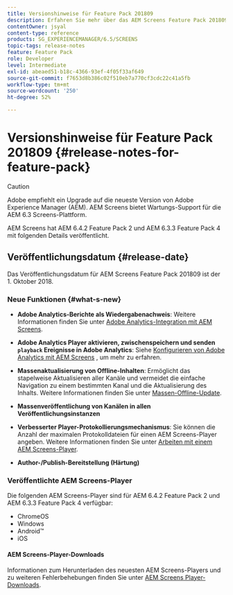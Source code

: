 ```yaml
---
title: Versionshinweise für Feature Pack 201809
description: Erfahren Sie mehr über das AEM Screens Feature Pack 201809, das am Dienstag, 1. Oktober 2018 veröffentlicht wurde.
contentOwner: jsyal
content-type: reference
products: SG_EXPERIENCEMANAGER/6.5/SCREENS
topic-tags: release-notes
feature: Feature Pack
role: Developer
level: Intermediate
exl-id: abeaed51-b18c-4366-93ef-4f05f33af649
source-git-commit: f7653d8b386c02f510eb7a770cf3cdc22c41a5fb
workflow-type: tm+mt
source-wordcount: '250'
ht-degree: 52%

---
```


# Versionshinweise für Feature Pack 201809 {#release-notes-for-feature-pack}

>[!CAUTION]
>
>Adobe empfiehlt ein Upgrade auf die neueste Version von Adobe Experience Manager (AEM). AEM Screens bietet Wartungs-Support für die AEM 6.3 Screens-Plattform.

AEM Screens hat AEM 6.4.2 Feature Pack 2 und AEM 6.3.3 Feature Pack 4 mit folgenden Details veröffentlicht.

## Veröffentlichungsdatum {#release-date}

Das Veröffentlichungsdatum für AEM Screens Feature Pack 201809 ist der 1. Oktober 2018.

### Neue Funktionen {#what-s-new}

* **Adobe Analytics-Berichte als Wiedergabenachweis**: Weitere Informationen finden Sie unter [Adobe Analytics-Integration mit AEM Screens](adobe-analytics-integration-aem-screens.md).

* **Adobe Analytics Player aktivieren, zwischenspeichern und senden `playback` Ereignisse in Adobe Analytics**: Siehe [Konfigurieren von Adobe Analytics mit AEM Screens](configuring-adobe-analytics-aem-screens.md) , um mehr zu erfahren.

* **Massenaktualisierung von Offline-Inhalten**: Ermöglicht das stapelweise Aktualisieren aller Kanäle und vermeidet die einfache Navigation zu einem bestimmten Kanal und die Aktualisierung des Inhalts. Weitere Informationen finden Sie unter [Massen-Offline-Update](bulk-offline-update.md).

* **Massenveröffentlichung von Kanälen in allen Veröffentlichungsinstanzen**
* **Verbesserter Player-Protokollierungsmechanismus**: Sie können die Anzahl der maximalen Protokolldateien für einen AEM Screens-Player angeben. Weitere Informationen finden Sie unter [Arbeiten mit einem AEM Screens-Player](working-with-screens-player.md).

* **Author-/Publish-Bereitstellung (Härtung)**

### Veröffentlichte AEM Screens-Player

Die folgenden AEM Screens-Player sind für AEM 6.4.2 Feature Pack 2 und AEM 6.3.3 Feature Pack 4 verfügbar:

* ChromeOS
* Windows
* Android™
* iOS

#### AEM Screens-Player-Downloads

Informationen zum Herunterladen des neuesten AEM Screens-Players und zu weiteren Fehlerbehebungen finden Sie unter [AEM Screens Player-Downloads](https://download.macromedia.com/screens/).
